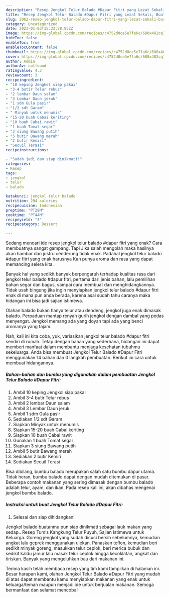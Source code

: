 ```yaml
---
description: "Resep Jengkol Telur Balado #Dapur Fitri yang Lezat Sekali, Buat Buka Puasa Enak Banget"
title: "Resep Jengkol Telur Balado #Dapur Fitri yang Lezat Sekali, Buat Buka Puasa Enak Banget"
slug: 2062-resep-jengkol-telur-balado-dapur-fitri-yang-lezat-sekali-buat-buka-puasa-enak-banget
category: Uncategorized
date: 2023-01-03T15:33:28.952Z
image: https://img-global.cpcdn.com/recipes/c4752d0ce5e7fa6c/680x482cq70/jengkol-telur-balado-dapur-fitri-foto-resep-utama.jpg
hideToc: false
enableToc: true
enableTocContent: false
thumbnail: https://img-global.cpcdn.com/recipes/c4752d0ce5e7fa6c/680x482cq70/jengkol-telur-balado-dapur-fitri-foto-resep-utama.jpg
cover: https://img-global.cpcdn.com/recipes/c4752d0ce5e7fa6c/680x482cq70/jengkol-telur-balado-dapur-fitri-foto-resep-utama.jpg
author: Admin
authorAv: notfound
ratingvalue: 4.3
reviewcount: 3
recipeingredient:
- "10 keping Jengkol siap pakai"
- "3-4 butir Telur rebus"
- "2 lembar Daun salam"
- "3 Lembar Daun jeruk"
- "1 sdm Gula pasir"
- "1/2 sdt Garam"
- " Minyak untuk menumis"
- "15-20 buah Cabai keriting"
- "10 buah Cabai rawit"
- "1 buah Tomat segar"
- "3 siung Bawang putih"
- "5 butir Bawang merah"
- "2 butir Kemiri"
- "Secuil Terasi"
recipeinstructions:

- "Sudah jadi dan siap dinikmati!"
categories:
- Resep
tags:
- jengkol
- telur
- balado

katakunci: jengkol telur balado 
nutrition: 294 calories
recipecuisine: Indonesian
preptime: "PT28M"
cooktime: "PT44M"
recipeyield: "3"
recipecategory: Dessert

---
```



Sedang mencari ide resep jengkol telur balado #dapur fitri yang enak? Cara membuatnya sangat gampang. Tapi Jika salah mengolah maka hasilnya akan hambar dan justru cenderung tidak enak. Padahal jengkol telur balado #dapur fitri yang enak harusnya Kan punya aroma dan rasa yang dapat memancing selera kita.


Banyak hal yang sedikit banyak berpengaruh terhadap kualitas rasa dari jengkol telur balado #dapur fitri, pertama dari jenis bahan, lalu pemilihan bahan segar dan bagus, sampai cara membuat dan menghidangkannya. Tidak usah bingung jika ingin menyiapkan jengkol telur balado #dapur fitri enak di mana pun anda berada, karena asal sudah tahu caranya maka hidangan ini bisa jadi sajian istimewa.

Olahan balado bukan hanya telur atau dendeng, jengkol juga enak dimasak balado. Perpaduan mantap renyah gurih jengkol dengan dambal yang pedas menyengat. Jengkol memang ada yang doyan tapi ada yang benci aromanya yang tajam.


Nah, kali ini kita coba, yuk, variasikan jengkol telur balado #dapur fitri sendiri di rumah. Tetap dengan bahan yang sederhana, hidangan ini dapat memberi manfaat dalam membantu menjaga kesehatan tubuhmu sekeluarga. Anda bisa membuat Jengkol Telur Balado #Dapur Fitri menggunakan 14 bahan dan 0 langkah pembuatan. Berikut ini cara untuk membuat hidangannya.

<!--inarticleads1-->

##### Bahan-bahan dan bumbu yang digunakan dalam pembuatan Jengkol Telur Balado #Dapur Fitri:

1. Ambil 10 keping Jengkol siap pakai
1. Ambil 3-4 butir Telur rebus
1. Ambil 2 lembar Daun salam
1. Ambil 3 Lembar Daun jeruk
1. Ambil 1 sdm Gula pasir
1. Sediakan 1/2 sdt Garam
1. Siapkan  Minyak untuk menumis
1. Siapkan 15-20 buah Cabai keriting
1. Siapkan 10 buah Cabai rawit
1. Gunakan 1 buah Tomat segar
1. Siapkan 3 siung Bawang putih
1. Ambil 5 butir Bawang merah
1. Sediakan 2 butir Kemiri
1. Sediakan Secuil Terasi


Bisa dibilang, bumbu balado merupakan salah satu bumbu dapur utama. Tidak heran, bumbu balado dapat dengan mudah ditemukan di pasar. Beberapa contoh makanan yang sering dimasak dengan bumbu balado adalah telur, ayam, dan ikan. Pada resep kali ini, akan dibahas mengenai jengkol bumbu balado. 

<!--inarticleads2-->

##### Instruksi untuk buat Jengkol Telur Balado #Dapur Fitri:


1. Selesai dan siap dihidangkan!

Jengkol balado buatanmu pun siap dinikmati sebagai lauk makan yang sedap.. Resep Tumis Kangkung Telur Puyuh, Sajian Istimewa untuk Keluarga. Goreng jengkol yang sudah dicuci bersih sebelumnya, kemudian angkat lalu geprek menggunakan ulekan. Panaskan teflon, kemudian beri sedikit minyak goreng, masukkan telur ceplok, beri merica bubuk dan sedikit kaldu jamur lalu masak telur ceplok hingga kecoklatan, angkat dan tiriskan. Banyak yang mengeluhkan bau dari makanan ini. 

Terima kasih telah membaca resep yang tim kami tampilkan di halaman ini. Besar harapan kami, olahan Jengkol Telur Balado #Dapur Fitri yang mudah di atas dapat membantu kamu menyiapkan makanan yang enak untuk keluarga/teman maupun menjadi ide untuk berjualan makanan. Semoga bermanfaat dan selamat mencoba!
